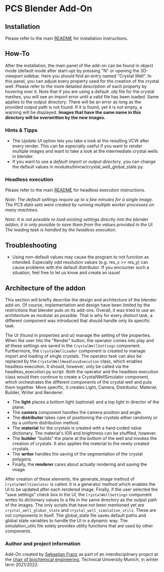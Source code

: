 # PCS Blender Add-On

## Installation

Please refer to the main [README](https://github.com/bisdan/pcs/blob/main/README.md#pcs-blender-add-on) 
for installation instructions.

## How-To

After the installation, the main panel of the add-on can be found in object mode (default mode after start-up) by
pressing "N" or opening the 3D-viewport sidebar. Here you should find an entry named "Crystal Well".
In this panel, you can adjust every property used for the creation of the crystal well. Please refer to the 
more detailed description of each property by hovering over it.
Note that if you are using a default .obj file for the crystal meshes, you will see an import error until a valid
file has been loaded.
Same applies to the output directory: There will be an error as long as the provided output path is not found.
If it is found, yet it is not empty, a warning will be displayed. 
**Images that have the same name in this directory will be overwritten by the new images.**

### Hints & Tipps
* The *Update UI* option lets you take a look at the resulting VCW after every render. This can be especially 
useful if you want to render multiple images and want to take a look at the intermediate crystal wells in blender.
* If you want to use a *default import or output directory*, you can change the default values in 
modules/blvcw/crystal_well_global_state.py.

### Headless execution

Please refer to the main [README](https://github.com/bisdan/pcs/blob/main/README.md#pcs-blender-add-on) 
for headless execution instructions.

*Note: The default settings require up to a few minutes for a single image. 
The PCS data sets were created by running multiple worker processes on many machines.*

*Note: It is not possible to load existing settings directly into the blender addon, it is only possible
to save them from the values provided in the UI. The loading task is handled by the headless execution.*

## Troubleshooting
* Using non-default values may cause the program to not function as intended. 
Especially odd resolution values (e.g. res_x >> res_y) can cause problems with the default distributor.
If you encounter such a situation, feel free to let us know and create an issue!

## Architecture of the addon
This section will briefly describe the design and architecture of the blender add-on. Of course, implementation and
design have been limited by the restrictions that blender puts on its add-ons. 
Overall, it was tried to use an architecture as modular as possible. That is why for every distinct task, a different
component was introduced that should handle only its specific task.

The UI (found in properties and ui) manage the setting of the properties. When the user hits the "Render" button, the
operator comes into play and all these settings are saved in the `CrystalWellSettings` component. 
Furthermore, the `CrystalWellLoader` component is created to manage import and loading of single crystals.
The operator task can also be replaced by the `CrystalWellHeadlessExecution` class, which enables headless execution.
It should, however, only be called via the headless_execution.py script. 
Both the operator and the headless execution class would then continue to create a CrystalWellSimulator component,
which orchestrates the different components of the crystal well and puts them together. More specific, it creates Light,
Camera, Distributor, Material, Builder, Writer and Renderer:

* The **light** places a bottom light (optional) and a top light in director of the plane.
* The **camera** component handles the camera position and angle.
* The **distributor** takes care of positioning the crystals either randomly or by a uniform distribution method.
* The **material** for the crystals is created with a hard-coded value dictionary. The material's IOR and brightness
can be shuffled, however.
* The **builder** "builds" the plane at the bottom of the well and invokes the creation of crystals. It also applies
the material to the newly created crystals.
* The **writer** handles the saving of the segmentation of the crystal polygons.
* Finally, the **renderer** cares about actually rendering and saving the image.

After creation of these elements, the generate_image method of `CrystalWellSimulator` is called. It is a generator 
method which enables the UI to be updated after each rendered image. Finally, if the user selected the "save settings"
check box in the UI, the `CrystalWellSettings` component writes its dictionary values to a file in the same directory 
as the output path of the images.
The only scripts that have not been mentioned yet are `crystal_well_global_state` and `crystal_well_simulation_utils`. 
These are not components in itself. The global_state file saves default paths and global state variables to handle
the UI in a dynamic way. The simulation_utils file solely provides utility functions that are used by other components.

### Author and project information
Add-On created by [Sebastian Franz](https://github.com/SebieF) as part of an interdisciplinary project at the 
[chair of biochemical engineering](https://www.epe.ed.tum.de/en/biovt/home/), Technical University Munich,
in winter term 2021/2022.